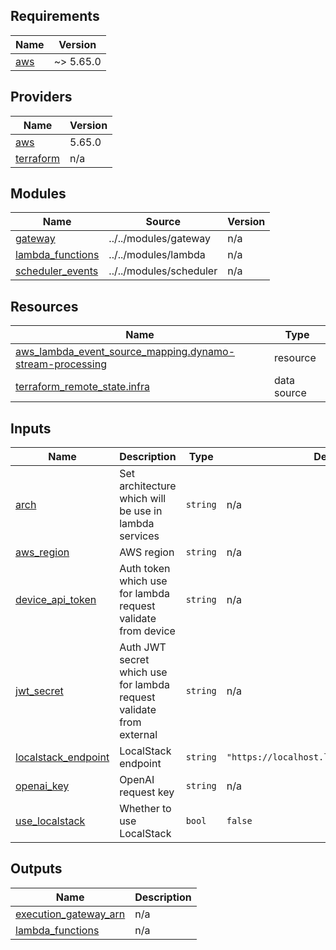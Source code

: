 <!-- BEGIN_TF_DOCS -->
## Requirements

| Name | Version |
|------|---------|
| <a name="requirement_aws"></a> [aws](#requirement\_aws) | ~> 5.65.0 |

## Providers

| Name | Version |
|------|---------|
| <a name="provider_aws"></a> [aws](#provider\_aws) | 5.65.0 |
| <a name="provider_terraform"></a> [terraform](#provider\_terraform) | n/a |

## Modules

| Name | Source | Version |
|------|--------|---------|
| <a name="module_gateway"></a> [gateway](#module\_gateway) | ../../modules/gateway | n/a |
| <a name="module_lambda_functions"></a> [lambda\_functions](#module\_lambda\_functions) | ../../modules/lambda | n/a |
| <a name="module_scheduler_events"></a> [scheduler\_events](#module\_scheduler\_events) | ../../modules/scheduler | n/a |

## Resources

| Name | Type |
|------|------|
| [aws_lambda_event_source_mapping.dynamo-stream-processing](https://registry.terraform.io/providers/hashicorp/aws/latest/docs/resources/lambda_event_source_mapping) | resource |
| [terraform_remote_state.infra](https://registry.terraform.io/providers/hashicorp/terraform/latest/docs/data-sources/remote_state) | data source |

## Inputs

| Name | Description | Type | Default | Required |
|------|-------------|------|---------|:--------:|
| <a name="input_arch"></a> [arch](#input\_arch) | Set architecture which will be use in lambda services | `string` | n/a | yes |
| <a name="input_aws_region"></a> [aws\_region](#input\_aws\_region) | AWS region | `string` | n/a | yes |
| <a name="input_device_api_token"></a> [device\_api\_token](#input\_device\_api\_token) | Auth token which use for lambda request validate from device | `string` | n/a | yes |
| <a name="input_jwt_secret"></a> [jwt\_secret](#input\_jwt\_secret) | Auth JWT secret which use for lambda request validate from external | `string` | n/a | yes |
| <a name="input_localstack_endpoint"></a> [localstack\_endpoint](#input\_localstack\_endpoint) | LocalStack endpoint | `string` | `"https://localhost.localstack.cloud:4566"` | no |
| <a name="input_openai_key"></a> [openai\_key](#input\_openai\_key) | OpenAI request key | `string` | n/a | yes |
| <a name="input_use_localstack"></a> [use\_localstack](#input\_use\_localstack) | Whether to use LocalStack | `bool` | `false` | no |

## Outputs

| Name | Description |
|------|-------------|
| <a name="output_execution_gateway_arn"></a> [execution\_gateway\_arn](#output\_execution\_gateway\_arn) | n/a |
| <a name="output_lambda_functions"></a> [lambda\_functions](#output\_lambda\_functions) | n/a |
<!-- END_TF_DOCS -->